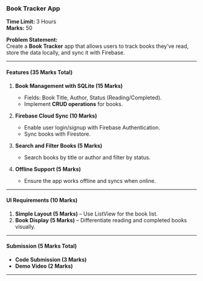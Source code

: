 ### **Book Tracker App**  
**Time Limit:** 3 Hours  
**Marks:** 50  

**Problem Statement:**  
Create a **Book Tracker** app that allows users to track books they’ve read, store the data locally, and sync it with Firebase.  

---

#### **Features (35 Marks Total)**  

1. **Book Management with SQLite (15 Marks)**  
   - Fields: Book Title, Author, Status (Reading/Completed).  
   - Implement **CRUD operations** for books.  

2. **Firebase Cloud Sync (10 Marks)**  
   - Enable user login/signup with Firebase Authentication.  
   - Sync books with Firestore.  

3. **Search and Filter Books (5 Marks)**  
   - Search books by title or author and filter by status.  

4. **Offline Support (5 Marks)**  
   - Ensure the app works offline and syncs when online.  

---

#### **UI Requirements (10 Marks)**  
1. **Simple Layout (5 Marks)** – Use ListView for the book list.  
2. **Book Display (5 Marks)** – Differentiate reading and completed books visually.  

---

#### **Submission (5 Marks Total)**  
- **Code Submission (3 Marks)**  
- **Demo Video (2 Marks)**

---

